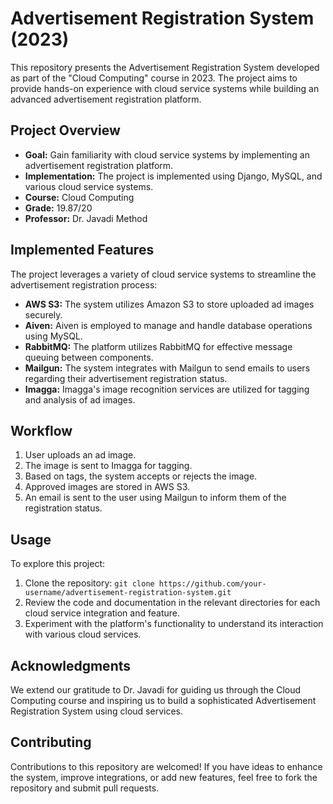 # Advertisement Registration System (2023)

This repository presents the Advertisement Registration System developed as part of the "Cloud Computing" course in 2023. The project aims to provide hands-on experience with cloud service systems while building an advanced advertisement registration platform.

## Project Overview

- **Goal:** Gain familiarity with cloud service systems by implementing an advertisement registration platform.
- **Implementation:** The project is implemented using Django, MySQL, and various cloud service systems.
- **Course:** Cloud Computing
- **Grade:** 19.87/20
- **Professor:** Dr. Javadi Method

## Implemented Features

The project leverages a variety of cloud service systems to streamline the advertisement registration process:

- **AWS S3:** The system utilizes Amazon S3 to store uploaded ad images securely.
- **Aiven:** Aiven is employed to manage and handle database operations using MySQL.
- **RabbitMQ:** The platform utilizes RabbitMQ for effective message queuing between components.
- **Mailgun:** The system integrates with Mailgun to send emails to users regarding their advertisement registration status.
- **Imagga:** Imagga's image recognition services are utilized for tagging and analysis of ad images.

## Workflow

1. User uploads an ad image.
2. The image is sent to Imagga for tagging.
3. Based on tags, the system accepts or rejects the image.
4. Approved images are stored in AWS S3.
5. An email is sent to the user using Mailgun to inform them of the registration status.

## Usage

To explore this project:

1. Clone the repository: `git clone https://github.com/your-username/advertisement-registration-system.git`
2. Review the code and documentation in the relevant directories for each cloud service integration and feature.
3. Experiment with the platform's functionality to understand its interaction with various cloud services.

## Acknowledgments

We extend our gratitude to Dr. Javadi for guiding us through the Cloud Computing course and inspiring us to build a sophisticated Advertisement Registration System using cloud services.

## Contributing

Contributions to this repository are welcomed! If you have ideas to enhance the system, improve integrations, or add new features, feel free to fork the repository and submit pull requests.

